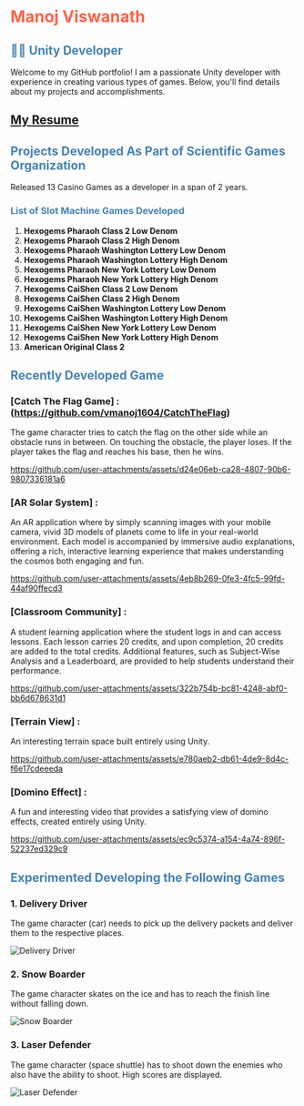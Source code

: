# <span style="color: #ff6347;">Manoj Viswanath</span>

## <span style="color: #4682b4;">👨‍💻 Unity Developer</span>

Welcome to my GitHub portfolio! I am a passionate Unity developer with experience in creating various types of games. Below, you'll find details about my projects and accomplishments.

## [My Resume](https://github.com/user-attachments/files/16363035/ManojV_Resume_tech.pdf)

## <span style="color: #4682b4;">Projects Developed As Part of Scientific Games Organization</span>
Released 13 Casino Games as a developer in a span of 2 years.

### <span style="color: #4682b4;">List of Slot Machine Games Developed</span>
1. **Hexogems Pharaoh Class 2 Low Denom**
2. **Hexogems Pharaoh Class 2 High Denom**
3. **Hexogems Pharaoh Washington Lottery Low Denom**
4. **Hexogems Pharaoh Washington Lottery High Denom**
5. **Hexogems Pharaoh New York Lottery Low Denom**
6. **Hexogems Pharaoh New York Lottery High Denom**
7. **Hexogems CaiShen Class 2 Low Denom**
8. **Hexogems CaiShen Class 2 High Denom**
9. **Hexogems CaiShen Washington Lottery Low Denom**
10. **Hexogems CaiShen Washington Lottery High Denom**
11. **Hexogems CaiShen New York Lottery Low Denom**
12. **Hexogems CaiShen New York Lottery High Denom**
13. **American Original Class 2**

## <span style="color: #4682b4;">Recently Developed Game</span>

### [Catch The Flag Game]  : (https://github.com/vmanoj1604/CatchTheFlag)
The game character tries to catch the flag on the other side while an obstacle runs in between. On touching the obstacle, the player loses. If the player takes the flag and reaches his base, then he wins.

https://github.com/user-attachments/assets/d24e06eb-ca28-4807-90b6-9807336181a6


### [AR Solar System]  :
An AR application where by simply scanning images with your mobile camera, vivid 3D models of planets come to life in your real-world environment. Each model is accompanied by immersive audio explanations, offering a rich, interactive learning experience that makes understanding the cosmos both engaging and fun.

https://github.com/user-attachments/assets/4eb8b269-0fe3-4fc5-99fd-44af90ffecd3


### [Classroom Community]  :
A student learning application where the student logs in and can access lessons. Each lesson carries 20 credits, and upon completion, 20 credits are added to the total credits. Additional features, such as Subject-Wise Analysis and a Leaderboard, are provided to help students understand their performance.


https://github.com/user-attachments/assets/322b754b-bc81-4248-abf0-bb6d678631d1

### [Terrain View]  :
An interesting terrain space built entirely using Unity.

https://github.com/user-attachments/assets/e780aeb2-db61-4de9-8d4c-f6e17cdeeeda


### [Domino Effect]  :
A fun and interesting video that provides a satisfying view of domino effects, created entirely using Unity.

https://github.com/user-attachments/assets/ec9c5374-a154-4a74-896f-52237ed329c9


## <span style="color: #4682b4;">Experimented Developing the Following Games</span>

### 1. Delivery Driver
The game character (car) needs to pick up the delivery packets and deliver them to the respective places.

![Delivery Driver](https://github.com/user-attachments/assets/ee98ac90-5f8b-4c93-b2a7-2ac7c6b6ab7b)

### 2. Snow Boarder
The game character skates on the ice and has to reach the finish line without falling down.

![Snow Boarder](https://github.com/user-attachments/assets/dbe81745-332f-4b4a-86ed-9d82359dff68)

### 3. Laser Defender
The game character (space shuttle) has to shoot down the enemies who also have the ability to shoot. High scores are displayed.

![Laser Defender](https://github.com/user-attachments/assets/abfd7273-610c-4c3d-a244-aaa90f05a754)
